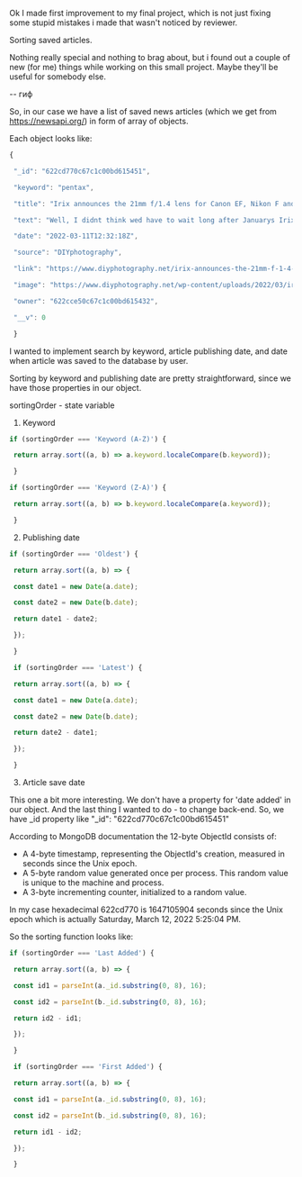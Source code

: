 


Ok
I made first improvement to my final project, which is not just fixing some stupid mistakes i made that wasn't noticed by reviewer. 

Sorting saved articles.

Nothing really special and nothing to brag about, but i found out a couple of new (for me) things while working on this small project. Maybe they'll be useful for somebody else.


-- гиф

So, in our case we have a list of saved news articles (which we get from https://newsapi.org/) in form of array of objects.

Each object looks like: 
```js
{

 "_id": "622cd770c67c1c00bd615451",

 "keyword": "pentax",

 "title": "Irix announces the 21mm f/1.4 lens for Canon EF, Nikon F and Pentax K",

 "text": "Well, I didnt think wed have to wait long after Januarys Irix Cine 21mm T1.5 lens announcement before wed see its photography counterpart, the Irix 21mm f/1.4. Now, the company has officially announc… [+2581 chars]",

 "date": "2022-03-11T12:32:18Z",

 "source": "DIYphotography",

 "link": "https://www.diyphotography.net/irix-announces-the-21mm-f-1-4-lens-for-canon-ef-nikon-f-and-pentax-k/",

 "image": "https://www.diyphotography.net/wp-content/uploads/2022/03/irix-21mm-f14.jpg",

 "owner": "622cce50c67c1c00bd615432",

 "__v": 0

 }
```

I wanted to implement search by keyword, article publishing date, and date when article was saved to the database by user.

Sorting by keyword and publishing date are pretty straightforward, since we have those properties in our object.

sortingOrder - state variable

1. Keyword
```js
if (sortingOrder === 'Keyword (A-Z)') {

 return array.sort((a, b) => a.keyword.localeCompare(b.keyword));

 }

if (sortingOrder === 'Keyword (Z-A)') {

 return array.sort((a, b) => b.keyword.localeCompare(a.keyword));

 }
```

2. Publishing date

```jsx
if (sortingOrder === 'Oldest') {

 return array.sort((a, b) => {

 const date1 = new Date(a.date);

 const date2 = new Date(b.date);

 return date1 - date2;

 });

 }

 if (sortingOrder === 'Latest') {

 return array.sort((a, b) => {

 const date1 = new Date(a.date);

 const date2 = new Date(b.date);

 return date2 - date1;

 });

 }
```

3. Article savе date

This one a bit more interesting. We don't have a property for 'date added' in our object. And the last thing I wanted to do - to change back-end.
So, we have _id property like "_id": "622cd770c67c1c00bd615451"

According to MongoDB documentation the 12-byte ObjectId consists of:

-   A 4-byte timestamp, representing the ObjectId's creation, measured in seconds since the Unix epoch.
-   A 5-byte random value generated once per process. This random value is unique to the machine and process.
-   A 3-byte incrementing counter, initialized to a random value.

In my case hexadecimal 622cd770 is 1647105904 seconds since the Unix epoch which is actually Saturday, March 12, 2022 5:25:04 PM.

So the sorting function looks like:

```jsx
if (sortingOrder === 'Last Added') {

 return array.sort((a, b) => {

 const id1 = parseInt(a._id.substring(0, 8), 16);

 const id2 = parseInt(b._id.substring(0, 8), 16);

 return id2 - id1;

 });

 }

 if (sortingOrder === 'First Added') {

 return array.sort((a, b) => {

 const id1 = parseInt(a._id.substring(0, 8), 16);

 const id2 = parseInt(b._id.substring(0, 8), 16);

 return id1 - id2;

 });

 }
```